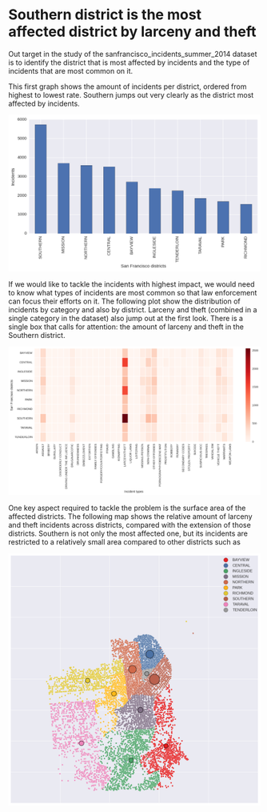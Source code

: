 # Southern district is the most affected district by larceny and theft

Out target in the study of the sanfrancisco_incidents_summer_2014 dataset is to identify the district that is most affected by incidents and the type of incidents that are most common on it.

This first graph shows the amount of incidents per district, ordered from highest to lowest rate. Southern jumps out very clearly as the district most affected by incidents.

![Incident distribution by districts](districts.png "Incident distribution by districts")

If we would like to tackle the incidents with highest impact, we would need to know what types of incidents are most common so that law enforcement can focus their efforts on it. The following plot show the distribution of incidents by category and also by district. Larceny and theft (combined in a single category in the dataset) also jump out at the first look. There is a single box that calls for attention: the amount of larceny and theft in the Southern district.

![Incident distribution by districts and category](heatmap.png "Incident distribution by districts and category")

One key aspect required to tackle the problem is the surface area of the affected districts. The following map shows the relative amount of larceny and theft incidents across districts, compared with the extension of those districts. Southern is not only the most affected one, but its incidents are restricted to a relatively small area compared to other districts such as 

![Larceny and theft across districts](map.png "Larceny and theft across districts")

